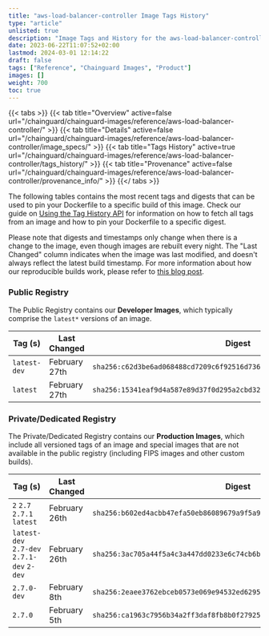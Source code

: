 ```yaml
---
title: "aws-load-balancer-controller Image Tags History"
type: "article"
unlisted: true
description: "Image Tags and History for the aws-load-balancer-controller Chainguard Image"
date: 2023-06-22T11:07:52+02:00
lastmod: 2024-03-01 12:14:22
draft: false
tags: ["Reference", "Chainguard Images", "Product"]
images: []
weight: 700
toc: true
---
```


{{< tabs >}}
{{< tab title="Overview" active=false url="/chainguard/chainguard-images/reference/aws-load-balancer-controller/" >}}
{{< tab title="Details" active=false url="/chainguard/chainguard-images/reference/aws-load-balancer-controller/image_specs/" >}}
{{< tab title="Tags History" active=true url="/chainguard/chainguard-images/reference/aws-load-balancer-controller/tags_history/" >}}
{{< tab title="Provenance" active=false url="/chainguard/chainguard-images/reference/aws-load-balancer-controller/provenance_info/" >}}
{{</ tabs >}}

The following tables contains the most recent tags and digests that can be used to pin your Dockerfile to a specific build of this image. Check our guide on [Using the Tag History API](/chainguard/chainguard-images/using-the-tag-history-api/) for information on how to fetch all tags from an image and how to pin your Dockerfile to a specific digest.

Please note that digests and timestamps only change when there is a change to the image, even though images are rebuilt every night. The "Last Changed" column indicates when the image was last modified, and doesn't always reflect the latest build timestamp. For more information about how our reproducible builds work, please refer to [this blog post](https://www.chainguard.dev/unchained/reproducing-chainguards-reproducible-image-builds).

### Public Registry
The Public Registry contains our **Developer Images**, which typically comprise the `latest*` versions of an image.

| Tag (s)       | Last Changed  | Digest                                                                    |
|---------------|---------------|---------------------------------------------------------------------------|
|  `latest-dev` | February 27th | `sha256:c62d3be6ad068488cd7209c6f92516d7368c1be5a9d074bf364a5f16be4db1d7` |
|  `latest`     | February 27th | `sha256:15341eaf9d4a587e89d37f0d295a2cbd32c5d2537fe1607dca1fc25be02de147` |


### Private/Dedicated Registry
The Private/Dedicated Registry contains our **Production Images**, which include all versioned tags of an image and special images that are not available in the public registry (including FIPS images and other custom builds).

| Tag (s)                                     | Last Changed  | Digest                                                                    |
|---------------------------------------------|---------------|---------------------------------------------------------------------------|
|  `2` `2.7` `2.7.1` `latest`                 | February 26th | `sha256:b602ed4acbb47efa50eb86089679a9f5a99f08281b1b78152a57e806fb154f87` |
|  `latest-dev` `2.7-dev` `2.7.1-dev` `2-dev` | February 26th | `sha256:3ac705a44f5a4c3a447dd0233e6c74cb6b4996de18e98f12b8f17c9b55492782` |
|  `2.7.0-dev`                                | February 8th  | `sha256:2eaee3762ebceb0573e069e94532ed6295c49abfade16f9a30c6a3d935d858a0` |
|  `2.7.0`                                    | February 5th  | `sha256:ca1963c7956b34a2ff3daf8fb8b0f279252cb3f0dfe090bdab99e093f0cb7cef` |

